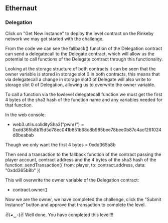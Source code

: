 ## Ethernaut 
### Delegation

Click on "Get New Instance" to deploy the level contract on the Rinkeby network we may get started with the challenge.

From the code we can see the fallback() function of the Delegation contract can send a delegatecall to the Delegate contract, which will allow us the potential to call functions of the Delegate contract through this functionality.

Looking at the storage structure of both contracts it can be seen that the owner variable is stored in storage slot 0 in both contracts, this means that via delegatecall a change in storage slot0 of Delegate will also write to storage slot 0 of Delegation, allowing us to overwrite the owner variable.

To call a function via the lowlevel delegatecall function we must get the first 4 bytes of the sha3 hash of the function name and any variables needed for that function.

In the web console:
- web3.utils.soliditySha3("pwn()") = 0xdd365b8b15d5d78ec041b851b68c8b985bee78bee0b87c4acf261024d8beabab

Though we only want the first 4 bytes = 0xdd365b8b

Then send a transaction to the fallback function of the contract passing the player account, contract address and the 4 bytes of the sha3 hash of the function:
    sendTransaction({
        from: player,
        to: contract.address,
        data: "0xdd365b8b"
    })

This will overwrite the owner variable of the Delegation contract:
- contract.owner()

Now we are the owner, we have completed the challenge, click the "Submit Instance" button and approve that transaction to complete the level.

✌(◕‿-)✌ Well done, You have completed this level!!!
